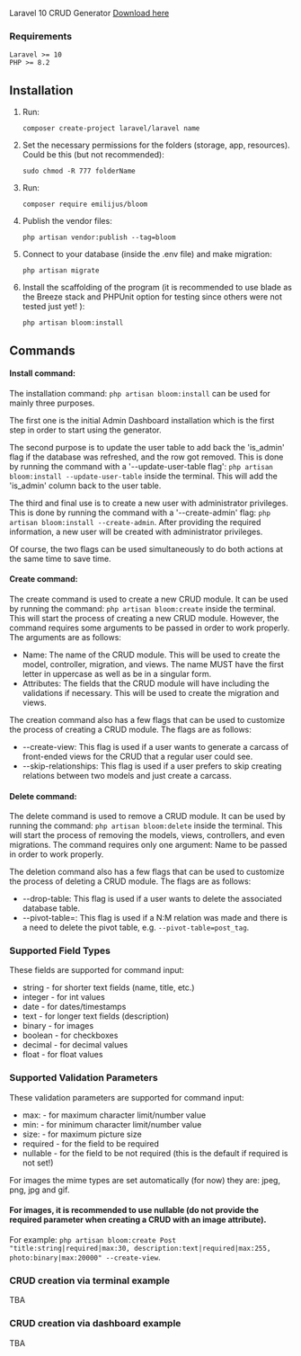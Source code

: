 
Laravel 10 CRUD Generator
<a href="https://packagist.org/packages/emilijus/bloom">Download here </a>
### Requirements
    Laravel >= 10
    PHP >= 8.2

## Installation

1. Run:
    ```
    composer create-project laravel/laravel name
    ```

2. Set the necessary permissions for the folders (storage, app, resources). Could be this (but not recommended):
    ```
    sudo chmod -R 777 folderName
    ```

3. Run:
    ```
    composer require emilijus/bloom
    ```

4. Publish the vendor files:
    ```
    php artisan vendor:publish --tag=bloom
    ```
  

5. Connect to your database (inside the .env file) and make migration:
    ```
    php artisan migrate
    ```
6. Install the scaffolding of the program (it is recommended to use blade as the Breeze stack and PHPUnit option for testing since others were not tested just yet! ):
    ```
    php artisan bloom:install
    ```
    
## Commands

#### Install command:

The installation command: ```php artisan bloom:install``` can be used for mainly three purposes. 

The first one is the initial Admin Dashboard installation which is the first step in order to start using the generator. 

The second purpose is to update the user table to add back the 'is_admin' flag if the database was refreshed, and the row got removed. This is done by running the command with a '--update-user-table flag': ```php artisan bloom:install --update-user-table``` inside the terminal. This will add the 'is_admin' column back to the user table.

The third and final use is to create a new user with administrator privileges. This is done by running the command with a '--create-admin' flag: ```php artisan bloom:install --create-admin```. After providing the required information, a new user will be created with administrator privileges.

Of course, the two flags can be used simultaneously to do both actions at the same time to save time.

#### Create command:

The create command is used to create a new CRUD module. It can be used by running the command: ```php artisan bloom:create``` inside the terminal. This will start the process of creating a new CRUD module. However, the command requires some arguments to be passed in order to work properly. The arguments are as follows:

* Name: The name of the CRUD module. This will be used to create the model, controller, migration, and views. The name MUST have the first letter in uppercase as well as be in a singular form.
* Attributes: The fields that the CRUD module will have including the validations if necessary. This will be used to create the migration and views.

The creation command also has a few flags that can be used to customize the process of creating a CRUD module. The flags are as follows:

* --create-view: This flag is used if a user wants to generate a carcass of front-ended views for the CRUD that a regular user could see.
* --skip-relationships: This flag is used if a user prefers to skip creating relations between two models and just create a carcass.

#### Delete command:

The delete command is used to remove a CRUD module. It can be used by running the command: ```php artisan bloom:delete``` inside the terminal. This will start the process of removing the models, views, controllers, and even migrations. The command requires only one argument: Name to be passed in order to work properly.

The deletion command also has a few flags that can be used to customize the process of deleting a CRUD module. The flags are as follows:

* --drop-table: This flag is used if a user wants to delete the associated database table.
* --pivot-table=: This flag is used if a N:M relation was made and there is a need to delete the pivot table, e.g. ```--pivot-table=post_tag```.

### Supported Field Types

These fields are supported for command input:

* string - for shorter text fields (name, title, etc.)
* integer - for int values
* date - for dates/timestamps
* text - for longer text fields (description)
* binary - for images
* boolean - for checkboxes
* decimal - for decimal values
* float - for float values

### Supported Validation Parameters

These validation parameters are supported for command input:

* max: - for maximum character limit/number value
* min: - for minimum character limit/number value
* size: - for maximum picture size
* required - for the field to be required
* nullable - for the field to be not required (this is the default if required is not set!)

For images the mime types are set automatically (for now) they are: jpeg, png, jpg and gif.
#### For images, it is recommended to use nullable (do not provide the required parameter when creating a CRUD with an image attribute). 
For example: ```php artisan bloom:create Post "title:string|required|max:30, description:text|required|max:255, photo:binary|max:20000" --create-view```.

### CRUD creation via terminal example
TBA

### CRUD creation via dashboard example
TBA
